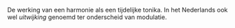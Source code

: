 De werking van een harmonie als een tijdelijke tonika. In het Nederlands ook wel *uitwijking* genoemd ter onderscheid van modulatie. 

